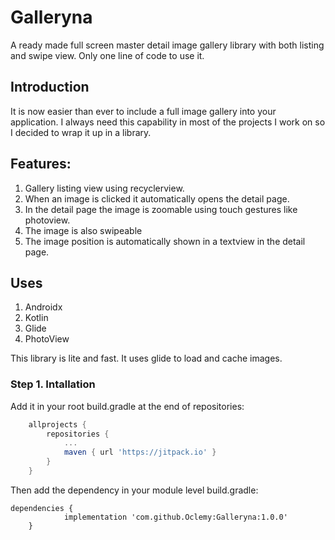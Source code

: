 # Galleryna
A ready made full screen master detail image gallery library with both listing and swipe view. Only one line of code to use it.

## Introduction
It is now easier than ever to include a full image gallery into your application. I always need this capability in most of the projects 
I work on so I decided to wrap it up in a library.

## Features:

1. Gallery listing view using recyclerview.
2. When an image is clicked it automatically opens the detail page.
3. In the detail page the image is zoomable using touch gestures like photoview.
4. The image is also swipeable
5. The image position is automatically shown in a textview in the detail page.

## Uses
1. Androidx
2. Kotlin
3. Glide
4. PhotoView

This library is lite and fast. It uses glide to load and cache images.

### Step 1. Intallation
Add it in your root build.gradle at the end of repositories:

```groovy
	allprojects {
		repositories {
			...
			maven { url 'https://jitpack.io' }
		}
	}
```
Then add the dependency in your module level build.gradle:
```
dependencies {
	        implementation 'com.github.Oclemy:Galleryna:1.0.0'
	}
```
